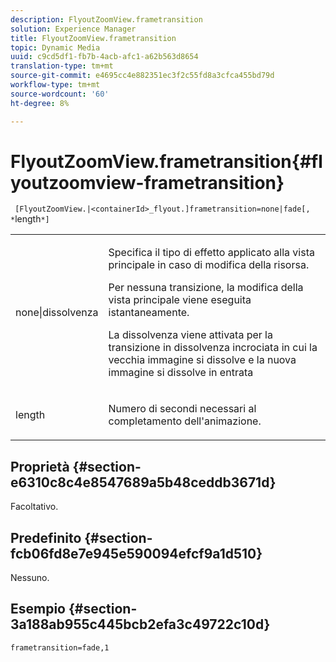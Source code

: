 ```yaml
---
description: FlyoutZoomView.frametransition
solution: Experience Manager
title: FlyoutZoomView.frametransition
topic: Dynamic Media
uuid: c9cd5df1-fb7b-4acb-afc1-a62b563d8654
translation-type: tm+mt
source-git-commit: e4695cc4e882351ec3f2c55fd8a3cfca455bd79d
workflow-type: tm+mt
source-wordcount: '60'
ht-degree: 8%

---
```



# FlyoutZoomView.frametransition{#flyoutzoomview-frametransition}

` [FlyoutZoomView.|<containerId>_flyout.]frametransition=none|fade[, *`length`*]`

<table id="table_FC34B37AACFB4E92A37E1D2D93D5F0D2"> 
 <tbody> 
  <tr> 
   <td colname="col1"> <p> <span class="codeph"> none|dissolvenza</span> </p> </td> 
   <td colname="col2"> <p> </p> <p> Specifica il tipo di effetto applicato alla vista principale in caso di modifica della risorsa. </p> <p><span class="codeph"> Per </span> nessuna transizione, la modifica della vista principale viene eseguita istantaneamente. </p> <p><span class="codeph"> La </span> dissolvenza viene attivata per la transizione in dissolvenza incrociata in cui la vecchia immagine si dissolve e la nuova immagine si dissolve in entrata </p> <p> </p> </td> 
  </tr> 
  <tr> 
   <td colname="col1"> <p><span class="codeph"><span class="varname"> length</span></span> </p> </td> 
   <td colname="col2"> <p> Numero di secondi necessari al completamento dell'animazione. </p> </td> 
  </tr> 
 </tbody> 
</table>

## Proprietà {#section-e6310c8c4e8547689a5b48ceddb3671d}

Facoltativo.

## Predefinito {#section-fcb06fd8e7e945e590094efcf9a1d510}

Nessuno.

## Esempio {#section-3a188ab955c445bcb2efa3c49722c10d}

`frametransition=fade,1`

